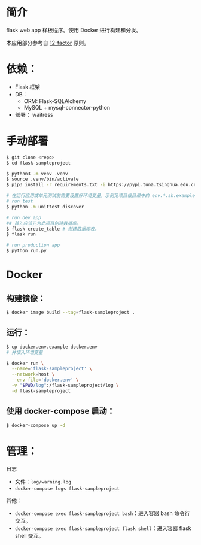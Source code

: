 # 简介
flask web app 样板程序。使用 Docker 进行构建和分发。

本应用部分参考自 [12-factor](https://12factor.net/) 原则。


# 依赖：
- Flask 框架
- DB：
  - ORM: Flask-SQLAlchemy
  - MySQL + mysql-connector-python
- 部署： waitress


# 手动部署
```bash
$ git clone <repo>
$ cd flask-sampleproject

$ python3 -m venv .venv
$ source .venv/bin/activate
$ pip3 install -r requirements.txt -i https://pypi.tuna.tsinghua.edu.cn/simple # 清华 pypi 镜像。

# 在运行应用或单元测试前需要设置好环境变量，示例见项目根目录中的 env.*.sh.example 文件。
# run test
$ python -m unittest discover

# run dev app
## 首先应该先为此项目创建数据库。
$ flask create_table # 创建数据库表。
$ flask run

# run production app
$ python run.py
```

# Docker
## 构建镜像：
```bash
$ docker image build --tag=flask-sampleproject .
```

## 运行：
```bash
$ cp docker.env.example docker.env
# 并填入环境变量

$ docker run \
  --name='flask-sampleproject' \
  --network=host \
  --env-file='docker.env' \
  -v "$PWD/log":/flask-sampleproject/log \
  -d flask-sampleproject
```

## 使用 docker-compose 启动：
```bash
$ docker-compose up -d
```


# 管理：
日志
- 文件：`log/warning.log`
- `docker-compose logs flask-sampleproject`

其他：
- `docker-compose exec flask-sampleproject bash`：进入容器 bash 命令行交互。
- `docker-compose exec flask-sampleproject flask shell`：进入容器 flask shell 交互。
